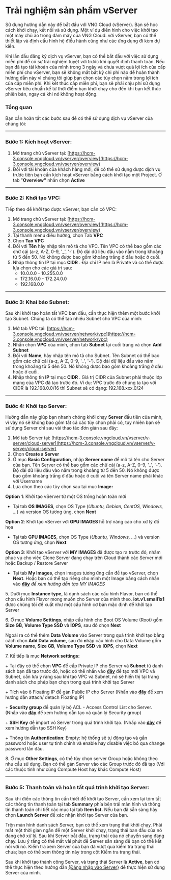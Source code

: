 # Trải nghiệm sản phẩm vServer

Sử dụng hướng dẫn này để bắt đầu với VNG Cloud (vServer). Bạn sẽ học cách khởi chạy, kết nối và sử dụng. Một ví dụ điển hình cho việc khởi tạo một máy chủ ảo trong đám mây của VNG Cloud. với vServer, bạn có thể thiết lập và định cấu hình hệ điều hành cũng như các ứng dụng đi kèm dự kiến.

Khi lần đầu đăng ký dịch vụ vServer, bạn có thể bắt đầu với việc sử dụng miễn phí để có sự trải nghiệm tuyệt vời trước khi quyết định thanh toán. Nếu bạn đã tạo tài khoản của mình trong 3 ngày và chưa vượt quá lợi ích của cấp miễn phí cho vServer, bạn sẽ không mất bất kỳ chi phí nào để hoàn thành hướng dẫn này vì chúng tôi giúp bạn chọn các tùy chọn nằm trong lợi ích của cấp miễn phí. Khi kết thúc cấp miễn phí, bạn sẽ phải chịu phí sử dụng vServer tiêu chuẩn kể từ thời điểm bạn khởi chạy cho đến khi bạn kết thúc phiên bản, ngay cả khi nó không hoạt động.

### **Tổng quan** <a href="#trainghiemsanphamvserver-tongquan" id="trainghiemsanphamvserver-tongquan"></a>

Bạn cần hoàn tất các bước sau để có thể sử dụng dịch vụ vServer của chúng tôi:

***

### **Bước 1: Kích hoạt vServer:** <a href="#trainghiemsanphamvserver-buoc1-kichhoatvserver" id="trainghiemsanphamvserver-buoc1-kichhoatvserver"></a>

1. Mở trang chủ vServer tại: [https://hcm-3.console.vngcloud.vn/vserver/overview](https://hcm-3.console.vngcloud.vn/vserver/overview)
2. Đối với tài khoản của khách hàng mới, để có thể sử dụng được dịch vụ trước tiên bạn cần kích hoạt vServer bằng cách khởi tạo một Project. Ở tab "**Overview"** nhấn chọn **Active**

***

### **Bước 2: Khởi tạo VPC:** <a href="#trainghiemsanphamvserver-buoc2-khoitaovpc" id="trainghiemsanphamvserver-buoc2-khoitaovpc"></a>

Tiếp theo để khởi tạo được vServer, bạn cần có VPC:

1. Mở trang chủ vServer tại: [https://hcm-3.console.vngcloud.vn/vserver/overview](https://hcm-3.console.vngcloud.vn/vserver/overview)
2. Tại thanh menu điều hướng, chọn Tab **VPC**
3. Chọn **Tạo VPC**
4. Đối với **Tên** hãy nhập tên mô tả cho VPC. Tên VPC có thể bao gồm các chữ cái (a-z, A-Z, 0-9, '\_', '-'). Độ dài dữ liệu đầu vào nằm trong khoảng từ 5 đến 50. Nó không được bao gồm khoảng trắng ở đầu hoặc ở cuối.
5. Nhập thông tin IP tại mục **CIDR** . Địa chỉ IP nên là Private và có thể được lựa chọn cho các giá trị sau:
   * 10.0.0.0 - 10.255.0.0
   * 172.16.0.0 - 172.24.0.0
   * 192.168.0.0

***

### **Bước 3: Khai báo Subnet:** <a href="#trainghiemsanphamvserver-buoc3-khaibaosubnet" id="trainghiemsanphamvserver-buoc3-khaibaosubnet"></a>

Sau khi khởi tạo hoàn tất VPC ban đầu, cần thực hiện thêm một bước khởi tạo Subnet. Chúng ta có thể tạo nhiều Subnet cho VPC của mình:

1. Mở tab VPC tại: [https://hcm-3.console.vngcloud.vn/vserver/network/vpc](https://hcm-3.console.vngcloud.vn/vserver/network/vpc)
2. Nhấn chọn **VPC** của mình, chọn tab **Subnet** tại cuối trang và chọn **Add Subnet**
3. Đối với **Name**, hãy nhập tên mô tả cho Subnet. Tên Subnet có thể bao gồm các chữ cái (a-z, A-Z, 0-9, '\_', '-'). Độ dài dữ liệu đầu vào nằm trong khoảng từ 5 đến 50. Nó không được bao gồm khoảng trắng ở đầu hoặc ở cuối.
4. Nhập thông tin **IP** tại mục **CIDR** . Giá trị CIDR của Subnet phải thuộc lớp mạng của VPC đã tạo trước đó. Ví dụ: VPC trước đó chúng ta tạo với CIDR là 192.168.0.0/16 thì Subnet sẽ có dạng: 192.168.xxx.0/24

***

### **Bước 4: Khởi tạo Server:** <a href="#trainghiemsanphamvserver-buoc4-khoitaoserver" id="trainghiemsanphamvserver-buoc4-khoitaoserver"></a>

Hướng dẫn này giúp bạn nhanh chóng khởi chạy **Server** đầu tiên của mình, vì vậy nó sẽ không bao gồm tất cả các tùy chọn phải có, tuy nhiên bạn sẽ sử dụng Server chỉ sau vài thao tác đơn giản sau đây:

1. Mở tab Server tại: [https://hcm-3.console.vngcloud.vn/vserver/v-server/cloud-server](https://hcm-3.console.vngcloud.vn/vserver/v-server/cloud-server)
2. Chọn **Create a Server**
3. Ở mục **Basic Configuration**, nhập **Server name** để mô tả tên cho Server của bạn. Tên Server có thể bao gồm các chữ cái (a-z, A-Z, 0-9, '\_', '-'). Độ dài dữ liệu đầu vào nằm trong khoảng từ 5 đến 50. Nó không được bao gồm khoảng trắng ở đầu hoặc ở cuối và tên Server name phải khác với Username
4. Lựa chọn theo các tùy chọn sau tại mục **Image:**

**Option 1**: Khởi tạo vServer từ một OS trống hoàn toàn mới

* Tại tab **OS IMAGES**, chọn OS Type (_Ubuntu, Debian, CentOS, Windows, ..._) và version OS tương ứng, chọn **Next**

**Option 2**: Khởi tạo vServer với **GPU IMAGES** hỗ trợ nâng cao cho xử lý đồ họa

* Tại tab **GPU IMAGES**, chọn OS Type (_Ubuntu, Windows, ..._) và version OS tương ứng, chọn **Next**

**Option 3**: Khởi tạo vServer với **MY IMAGES** đã được tạo ra trước đó, nhằm phục vụ cho việc Clone Server đang chạy trên Cloud thành các Server mới hoặc Backup / Restore Server

* Tại tab **My Images**, chọn images tương ứng cần để tạo vServer, chọn **Next**. Hoặc bạn có thể tạo riêng cho mình một Image bằng cách nhấn vào [**đây**](../image.md) _để xem hướng dẫn tạo MY IMAGES_

5\. Dưới mục **Instance type,** là danh sách các cấu hình Flavor, bạn có thể chọn cấu hình Flavor mong muốn cho Server của mình theo. **iot.v1.small1x1** được chúng tôi đề xuất như một cấu hình cơ bản mặc định để khởi tạo Server

6\. Ở mục **Volume Settings**, nhập cấu hình cho Boot OS Volume (Root) gồm **Size GB**, **Volume Type SSD** và **IOPS**, sau đó chọn **Next**

Ngoài ra có thể thêm **Data Volume** vào Server trong quá trình khởi tạo bằng cách chọn **Add Data volume,** sau đó **n**hập cấu hình cho Data Volume gồm **Volume name**, **Size GB**, **Volume Type SSD** và **IOPS**, chọn **Next**

7\. Kế tiếp là mục **Network settings:**

\+  Tại đây có thể chọn **VPC** để cấp Private IP cho Server và **Subnet** từ danh sách bạn đã tạo trước đó, hoặc có thể nhấn vào [**đây**](https://hcm-3.console.vngcloud.vn/vserver/network/vpc) để tạo mới VPC và Subnet, cần lưu ý ràng sau khi tạo VPC và Subnet, nó sẽ hiển thị tại trang danh sách cho phép bạn chọn trong quá trình khởi tạo Server

\+  Tích vào ô Floating IP để gán Public IP cho Server (Nhấn vào [**đây**](https://docs.vngcloud.vn/display/vServer/Floating+IP) để xem hướng dẫn attach/ detach Floating IP)

\+  **Security group** để quản lý bộ ACL - Access Control List cho Server. (Nhấp vào [**đây**](../security/security-groups.md) để xem hướng dẫn tạo và quản lý Security group)

\+  **SSH Key** để import vô Server trong quá trình khởi tạo. (Nhấp vào [**đây**](../security/ssh-key-bo-khoa.md) để xem hướng dẫn tạo SSH Key)

\+  Thông tin **Authentication**: Empty: hệ thống sẽ tự động tạo và gắn password hoặc user tự tinh chỉnh và enable hay disable việc bỏ qua change password lần đầu.

8\. Ở mục **Other Settings**, có thể tùy chọn server Group hoặc không theo nhu cầu sử dụng. Bạn có thể gán Server vào các Group trước đó đã tạo (Với các thuộc tính như cùng Compute Host hay khác Compute Host)

***

### **Bước 5: Thanh toán và hoàn tất quá trình khởi tạo Server:** <a href="#trainghiemsanphamvserver-buoc5-thanhtoanvahoantatquatrinhkhoitaoserver" id="trainghiemsanphamvserver-buoc5-thanhtoanvahoantatquatrinhkhoitaoserver"></a>

Sau khi điền các thông tin cần thiết để khởi tạo Server, cần xem lại tóm tắt các thông tin thanh toán tại tab **Summary** phía bên trái màn hình và thông tin thanh toán chi tiết các mục tại tab **Item list.** Nếu bạn đã sẵn sàng hãy chọn **Launch Server** để xác nhận khởi tạo Server của bạn.

Trên màn hình danh sách Server, bạn có thể xem trạng thái khởi chạy. Phải mất một thời gian ngắn để một Server khởi chạy, trạng thái ban đầu của nó đang chờ xử lý. Sau khi Server bắt đầu, trạng thái của nó chuyển sang đang chạy. Lưu ý rằng có thể mất vài phút để Server sẵn sàng để bạn có thể kết nối với nó. Kiểm tra xem Server của bạn đã vượt qua kiểm tra trạng thái chưa; bạn có thể xem thông tin này trong cột Kiểm tra trạng thái.

Sau khi khởi tạo thành công Server, và trạng thái Server là **Active**, bạn có thể thực hiện theo hướng dẫn [{Đăng nhập vào Server}](../server/ket-noi-vao-may-chu-ao/) để thực hiện sử dụng Server của mình.
